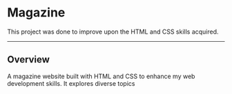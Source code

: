 # Magazine
This project was done to improve upon the HTML and CSS skills acquired.  

------
## Overview
A magazine website built with HTML and CSS to enhance my web development skills. It explores diverse topics
